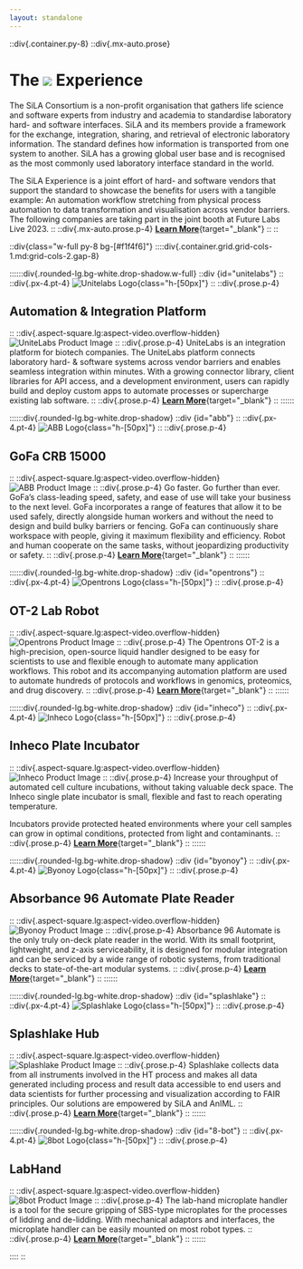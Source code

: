 ```yaml
---
layout: standalone
---
```


::div{.container.py-8}
::div{.mx-auto.prose}

# The <img src="/images/future-labs-live/sila-logo.svg" class="p-4 h-16 inline-block"/> Experience

The SiLA Consortium is a non-profit organisation that gathers life science and software experts from industry and academia to standardise laboratory hard- and software interfaces. SiLA and its members provide a framework for the exchange, integration, sharing, and retrieval of electronic laboratory information. The standard defines how information is transported from one system to another. SiLA has a growing global user base and is recognised as the most commonly used laboratory interface standard in the world.

The SiLA Experience is a joint effort of hard- and software vendors that support the standard to showcase the benefits for users with a tangible example: An automation workflow stretching from physical process automation to data transformation and visualisation across vendor barriers. The following companies are taking part in the joint booth at Future Labs Live 2023.
::
::div{.mx-auto.prose.p-4}
[**Learn More**](https://sila-standard.com){target="_blank"}
::
::

::div{class="w-full py-8 bg-[#f1f4f6]"}
::::div{.container.grid.grid-cols-1.md:grid-cols-2.gap-8}

<!-- UniteLabs -->
::::::div{.rounded-lg.bg-white.drop-shadow.w-full}
::div
[](#){id="unitelabs"}
::
::div{.px-4.pt-4}
![Unitelabs Logo](/images/future-labs-live/unitelabs-logo.svg){class="h-[50px]"}
::
::div{.prose.p-4}
## Automation & Integration Platform
::
::div{.aspect-square.lg:aspect-video.overflow-hidden}
<img src="/images/future-labs-live/unitelabs-product.png" alt="UniteLabs Product Image" class="object-cover w-full h-full">
::
::div{.prose.p-4}
UniteLabs is an integration platform for biotech companies. The UniteLabs platform connects laboratory hard- & software systems across vendor barriers and enables seamless integration within minutes. With a growing connector library, client libraries for API access, and a development environment, users can rapidly build and deploy custom apps to automate processes or supercharge existing lab software.
::
::div{.prose.p-4}
[**Learn More**](https://unitelabs.ch){target="_blank"}
::
::::::

<!-- ABB -->
::::::div{.rounded-lg.bg-white.drop-shadow}
::div
[](#){id="abb"}
::
::div{.px-4.pt-4}
![ABB Logo](/images/future-labs-live/abb-logo.png){class="h-[50px]"}
::
::div{.prose.p-4}

## GoFa CRB 15000

::
::div{.aspect-square.lg:aspect-video.overflow-hidden}
<img src="/images/future-labs-live/abb-product.jpg" alt="ABB Product Image" class="object-cover w-full h-full">
::
::div{.prose.p-4}
Go faster. Go further than ever. GoFa’s class-leading speed, safety, and ease of use will take your business to the next level. GoFa incorporates a range of features that allow it to be used safely, directly alongside human workers and without the need to design and build bulky barriers or fencing. GoFa can continuously share workspace with people, giving it maximum flexibility and efficiency. Robot and human cooperate on the same tasks, without jeopardizing productivity or safety.
::
::div{.prose.p-4}
[**Learn More**](https://new.abb.com/products/robotics/robots/collaborative-robots/crb-15000){target="_blank"}
::
::::::

<!-- Opentrons -->
::::::div{.rounded-lg.bg-white.drop-shadow}
::div
[](#){id="opentrons"}
::
::div{.px-4.pt-4}
![Opentrons Logo](/images/future-labs-live/opentrons-logo.png){class="h-[50px]"}
::
::div{.prose.p-4}

## OT-2 Lab Robot

::
::div{.aspect-square.lg:aspect-video.overflow-hidden}
<img src="/images/future-labs-live/opentrons-product.png" alt="Opentrons Product Image" class="object-cover w-full h-full">
::
::div{.prose.p-4}
The Opentrons OT-2 is a high-precision, open-source liquid handler designed to be easy for scientists to use and flexible enough to automate many application workflows. This robot and its accompanying automation platform are used to automate hundreds of protocols and workflows in genomics, proteomics, and drug discovery.
::
::div{.prose.p-4}
[**Learn More**](https://opentrons.com){target="_blank"}
::
::::::

<!-- Inheco -->
::::::div{.rounded-lg.bg-white.drop-shadow}
::div
[](#){id="inheco"}
::
::div{.px-4.pt-4}
![Inheco Logo](/images/future-labs-live/inheco-logo.svg){class="h-[50px]"}
::
::div{.prose.p-4}

## Inheco Plate Incubator

::
::div{.aspect-square.lg:aspect-video.overflow-hidden}
<img src="/images/future-labs-live/inheco-product.jpg" alt="Inheco Product Image" class="object-cover w-full h-full">
::
::div{.prose.p-4}
Increase your throughput of automated cell culture incubations, without taking valuable deck space. The Inheco single plate incubator is small, flexible and fast to reach operating temperature.

Incubators provide protected heated environments where your cell samples can grow in optimal conditions, protected from light and contaminants.
::
::div{.prose.p-4}
[**Learn More**](https://www.inheco.com/incubator.html){target="_blank"}
::
::::::

<!-- Byonoy -->
::::::div{.rounded-lg.bg-white.drop-shadow}
::div
[](#){id="byonoy"}
::
::div{.px-4.pt-4}
![Byonoy Logo](/images/future-labs-live/byonoy-logo.png){class="h-[50px]"}
::
::div{.prose.p-4}

## Absorbance 96 Automate Plate Reader

::
::div{.aspect-square.lg:aspect-video.overflow-hidden}
<img src="/images/future-labs-live/byonoy-product.png" alt="Byonoy Product Image" class="object-cover w-full h-full">
::
::div{.prose.p-4}
Absorbance 96 Automate is the only truly on-deck plate reader in the world. With its small footprint, lightweight, and z-axis serviceability, it is designed for modular integration and can be serviced by a wide range of robotic systems, from traditional decks to state-of-the-art modular systems.
::
::div{.prose.p-4}
[**Learn More**](https://byonoy.com/absorbance-automate/){target="_blank"}
::
::::::

<!-- Splashlake -->
::::::div{.rounded-lg.bg-white.drop-shadow}
::div
[](#){id="splashlake"}
::
::div{.px-4.pt-4}
![Splashlake Logo](/images/future-labs-live/splashlake-logo.svg){class="h-[50px]"}
::
::div{.prose.p-4}

## Splashlake Hub

::
::div{.aspect-square.lg:aspect-video.overflow-hidden}
<img src="/images/future-labs-live/splashlake-product.jpg" alt="Splashlake Product Image" class="object-cover w-full h-full">
::
::div{.prose.p-4}
Splashlake collects data from all instruments involved in the HT process and makes all data generated including process and result data accessible to end users and data scientists for further processing and visualization according to FAIR principles. Our solutions are empowered by SiLA and AnIML.
::
::div{.prose.p-4}
[**Learn More**](https://splashlake.com){target="_blank"}
::
::::::

<!-- 8-Bot -->
::::::div{.rounded-lg.bg-white.drop-shadow}
::div
[](#){id="8-bot"}
::
::div{.px-4.pt-4}
![8bot Logo](/images/future-labs-live/8bot-logo.png){class="h-[50px]"}
::
::div{.prose.p-4}

## LabHand

::
::div{.aspect-square.lg:aspect-video.overflow-hidden}
<img src="/images/future-labs-live/8bot-product.png" alt="8bot Product Image" class="object-cover w-full h-full">
::
::div{.prose.p-4}
The lab-hand microplate handler is a tool for the secure gripping of SBS-type microplates for the processes of lidding and de-lidding. With mechanical adaptors and interfaces, the microplate handler can be easily mounted on most robot types.
::
::div{.prose.p-4}
[**Learn More**](https://8bot-robotics.com){target="_blank"}
::
::::::

::::
::

